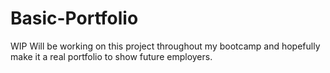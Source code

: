 # Basic-Portfolio
WIP
Will be working on this project throughout my bootcamp and hopefully make it a real portfolio to show future employers.
